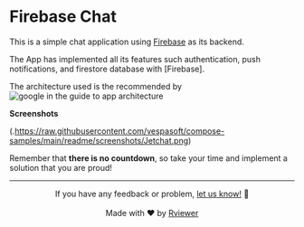 # Firebase Chat

This is a simple chat application using [Firebase](https://firebase.google.com/) as its backend.

The App has implemented all its features such authentication, push notifications, and firestore
database with [Firebase].

The architecture used is the recommended by ![google in the guide to app architecture](.https://developer.android.com/static/topic/libraries/architecture/images/mad-arch-overview.png)

**Screenshots**

(.https://raw.githubusercontent.com/vespasoft/compose-samples/main/readme/screenshots/Jetchat.png)

Remember that **there is no countdown**, so take your time and implement a solution that you are proud!

--- 

<p align="center">
  If you have any feedback or problem, <a href="mailto:help@rviewer.io">let us know!</a> 🤘
  <br><br>
  Made with ❤️ by <a href="https://rviewer.io">Rviewer</a>
</p>
